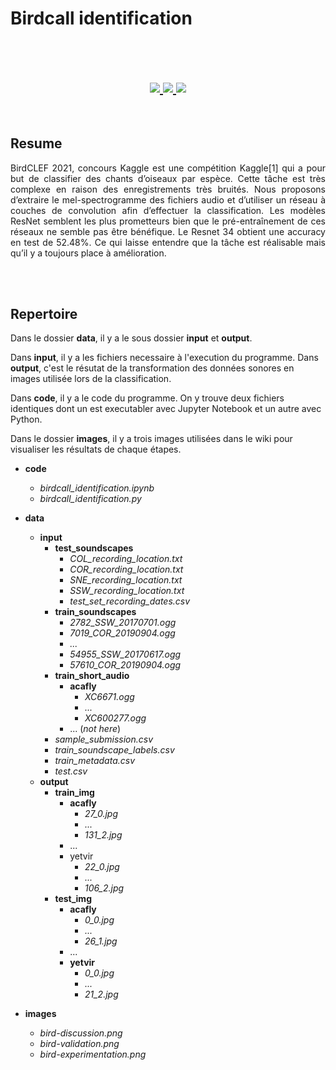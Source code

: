 # Birdcall identification
<br/>
<br/>


<h2 align="center">    

  <!-- GitHub -->
  <a href="https://github.com/isabelleysseric/">
    <img src="https://img.shields.io/badge/GitHub-100000?style=for-the-badge&logo=github&logoColor=white" >
  </a>  

  <!-- Project Repo -->
  <a href="https://github.com/isabelleysseric/Birdcall-identification/">
    <img src="https://img.shields.io/badge/Repo-Birdcall_identification-green?style=for-the-badge&logo={Birdcall-identification}&logoColor=white" >
  </a>

  <!-- Wiki Project -->
  <a href="https://github.com/isabelleysseric/Birdcall-identification/wiki/">
    <img src="https://img.shields.io/badge/Wiki-Birdcall_identification-green?style=for-the-badge&logo={Birdcall-identification}&logoColor=white" >
  </a><br>
  
</h2>
<br/>


## Resume

<p align="justify">BirdCLEF 2021, concours Kaggle est une compétition Kaggle[1] qui a pour but de classifier des chants d’oiseaux par espèce. Cette tâche est très complexe en raison des enregistrements très bruités. Nous proposons d’extraire le mel-spectrogramme des fichiers audio et d’utiliser un réseau à couches de convolution afin d’effectuer la classification. Les modèles ResNet semblent les plus prometteurs bien que le pré-entraînement de ces réseaux ne semble pas être bénéfique. Le Resnet 34 obtient une accuracy en test de 52.48%. Ce qui laisse entendre que la tâche est réalisable mais qu’il y a toujours place à amélioration.</p>
<br/>
<br/>


## Repertoire

Dans le dossier **data**, il y a le sous dossier **input** et **output**. 

Dans **input**, il y a les fichiers necessaire à l'execution du programme. Dans **output**, c'est le résutat de la transformation des données sonores en images utilisée lors de la classification.

Dans **code**, il y a le code du programme. On y trouve deux fichiers identiques dont un est executabler avec Jupyter Notebook et un autre avec Python. 

Dans le dossier **images**, il y a trois images utilisées dans le wiki pour visualiser les résultats de chaque étapes. 


- **code**
  - *birdcall_identification.ipynb*
  - *birdcall_identification.py*

- **data**
  - **input**
    - **test_soundscapes**
      - *COL_recording_location.txt*
      - *COR_recording_location.txt*
      - *SNE_recording_location.txt*
      - *SSW_recording_location.txt*
      - *test_set_recording_dates.csv*
    - **train_soundscapes**
      - *2782_SSW_20170701.ogg*
      - *7019_COR_20190904.ogg*
      - *...*
      - *54955_SSW_20170617.ogg*
      - *57610_COR_20190904.ogg*
    - **train_short_audio**
      - **acafly**
         - *XC6671.ogg*
         - *...*
         - *XC600277.ogg*
      - ... (*not here*)
    - *sample_submission.csv*
    - *train_soundscape_labels.csv*
    - *train_metadata.csv*
    - *test.csv*
  - **output**
    - **train_img**
      - **acafly**
        - *27_0.jpg*
        - *...*
        - *131_2.jpg*
      - ...
      - yetvir
        - *22_0.jpg*
        - *...*
        - *106_2.jpg*
    - **test_img**
      - **acafly**
        - *0_0.jpg*
        - *...*
        - *26_1.jpg*
      - ...
      - **yetvir**
        - *0_0.jpg*
        - *...*
        - *21_2.jpg*
  
- **images**
  - *bird-discussion.png*
  - *bird-validation.png*
  - *bird-experimentation.png*


